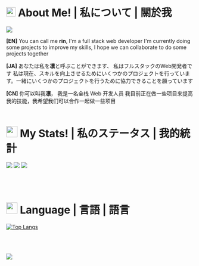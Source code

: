 # <img src="https://github.githubassets.com/images/mona-loading-default.gif" width="25" height="25" /> **About Me! | 私について | 關於我** 
<!-- ![](https://i.pinimg.com/originals/df/ea/ef/dfeaef14270d7418b9c7960d279753f9.gif) -->
![](https://64.media.tumblr.com/6820ed09e72737d8bb99a7063f3c9efc/b61a587adf7553a0-c1/s540x810/ac943fbaa9dd401b0f4731e6f6d30284c2939313.gifv)

**[EN]**
You can call me **rin**,
I'm a full stack web developer
I'm currently doing some projects to improve my skills, I hope we can collaborate to do some projects together

**[JA]**
あなたは私を**凛**と呼ぶことができます、
私はフルスタックのWeb開発者です
私は現在、スキルを向上させるためにいくつかのプロジェクトを行っています。一緒にいくつかのプロジェクトを行うために協力できることを願っています

**[CN]**
你可以叫我**凛**，
我是一名全栈 Web 开发人员
我目前正在做一些项目来提高我的技能，我希望我们可以合作一起做一些项目
</br></br>


# <img src="https://github.githubassets.com/images/mona-loading-default.gif" width="30" height="30" /> **My Stats! | 私のステータス | 我的統計**
![](https://github-readme-stats.vercel.app/api?username=R1N-NY44&show_icons=true&title_color=fff&text_color=fff&bg_color=338,6094ea,f02fc2&theme=radical&count_private=true&include_all_commits=true&line_height=25&custom_title=[EN]%20Here%20we%20go!&border_radius=15&locale=en&langs_count=20)
![](https://github-readme-stats.vercel.app/api?username=R1N-NY44&show_icons=true&title_color=fff&text_color=fff&bg_color=338,6094ea,f02fc2&theme=radical&count_private=true&include_all_commits=true&line_height=25&custom_title=[JA]%20ステータス&border_radius=15&locale=ja&langs_count=20)
![](https://github-readme-stats.vercel.app/api?username=R1N-NY44&show_icons=true&title_color=fff&text_color=fff&bg_color=338,6094ea,f02fc2&theme=radical&count_private=true&include_all_commits=true&line_height=25&custom_title=[CN]%20開始了&border_radius=15&locale=cn&langs_count=20)

<!-- ![](https://github-readme-stats.vercel.app/api?username=R1N-NY44&show_icons=true&title_color=fff&text_color=fff&bg_color=338,6094ea,f02fc2&theme=dark) -->

<!-- ![](https://github-readme-stats.vercel.app/api?username=R1N-NY44&show_icons=true&title_color=fff&text_color=fff&bg_color=338,6094ea,f02fc2&theme=merko) -->

<!-- ![](https://github-readme-stats.vercel.app/api?username=R1N-NY44&show_icons=true&title_color=fff&text_color=fff&bg_color=338,6094ea,f02fc2&theme=gruvbox) -->

<!-- ![](https://github-readme-stats.vercel.app/api?username=R1N-NY44&show_icons=true&title_color=fff&text_color=fff&bg_color=338,6094ea,f02fc2&theme=tokyonight) -->

<!-- ![](https://github-readme-stats.vercel.app/api?username=R1N-NY44&show_icons=true&title_color=fff&text_color=fff&bg_color=338,6094ea,f02fc2&theme=onedark) -->

<!-- ![](https://github-readme-stats.vercel.app/api?username=R1N-NY44&show_icons=true&title_color=fff&text_color=fff&bg_color=338,6094ea,f02fc2&theme=cobalt) -->

<!-- ![](https://github-readme-stats.vercel.app/api?username=R1N-NY44&show_icons=true&title_color=fff&text_color=fff&bg_color=338,6094ea,f02fc2&theme=synthwave) -->

<!-- ![](https://github-readme-stats.vercel.app/api?username=R1N-NY44&show_icons=true&title_color=fff&text_color=fff&bg_color=338,6094ea,f02fc2&theme=highcontrast) -->

<!-- ![](https://github-readme-stats.vercel.app/api?username=R1N-NY44&show_icons=true&title_color=fff&text_color=fff&bg_color=338,6094ea,f02fc2&theme=dracula) -->
<!-- ![](https://github-readme-stats.vercel.app/api?username=R1N-NY44&show_icons=true&theme=gruvbox) -->
</br></br>


# <img src="https://github.githubassets.com/images/mona-loading-default.gif" width="30" height="30" /> **Language | 言語 | 語言**
<!-- [![Top Langs](https://github-readme-stats.vercel.app/api/top-langs/?username=R1N-NY44&layout=compact)](https://github.com/R1N-NY44/github-readme-stats) -->
[![Top Langs](https://github-readme-stats.vercel.app/api/top-langs/?username=R1N-NY44&langs_count=8)](https://github.com/R1N-NY44/github-readme-stats)
</br>
</br>
</br>



##
![](https://komarev.com/ghpvc/?username=your-github-R1N-NY44&color=14e0e0&style=flat-square)
<!-- Repo Pins -->
<!-- [![Readme Card](https://github-readme-stats.vercel.app/api/pin/?username=anuraghazra&repo=github-readme-stats)](https://github.com/anuraghazra/github-readme-stats) -->

